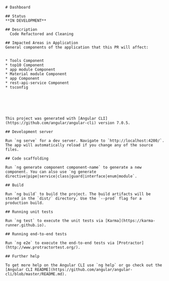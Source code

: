     # Dashboard

    ## Status
    **IN DEVELOPMENT**

    ## Description
      Code Refactored and Cleaning

    ## Impacted Areas in Application
    General components of the application that this PR will affect:


    * Tools Component
    * top10 Component
    * app module Component
    * Material module Component
    * app Component
    * rest-api-service Component
    * tsconfig






    This project was generated with [Angular CLI](https://github.com/angular/angular-cli) version 7.0.5.

    ## Development server

    Run `ng serve` for a dev server. Navigate to `http://localhost:4200/`. The app will automatically reload if you change any of the source files.

    ## Code scaffolding

    Run `ng generate component component-name` to generate a new component. You can also use `ng generate directive|pipe|service|class|guard|interface|enum|module`.

    ## Build

    Run `ng build` to build the project. The build artifacts will be stored in the `dist/` directory. Use the `--prod` flag for a production build.

    ## Running unit tests  

    Run `ng test` to execute the unit tests via [Karma](https://karma-runner.github.io).

    ## Running end-to-end tests

    Run `ng e2e` to execute the end-to-end tests via [Protractor](http://www.protractortest.org/).

    ## Further help

    To get more help on the Angular CLI use `ng help` or go check out the [Angular CLI README](https://github.com/angular/angular-cli/blob/master/README.md).
